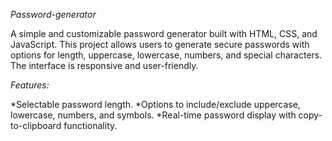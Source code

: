 *Password-generator*

A simple and customizable password generator built with HTML, CSS, and JavaScript. This project allows users to generate secure passwords with options for length, uppercase, lowercase, numbers, and special characters. The interface is responsive and user-friendly.

*Features:*

  *Selectable password length.
  *Options to include/exclude uppercase, lowercase, numbers, and symbols.
  *Real-time password display with copy-to-clipboard functionality.
